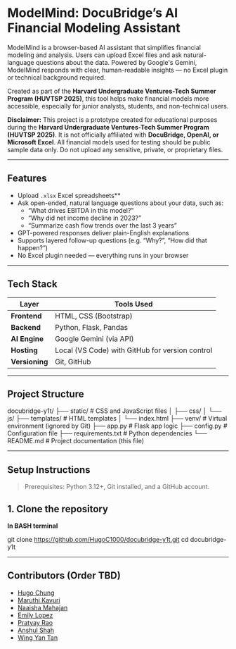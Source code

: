 # ModelMind: DocuBridge’s AI Financial Modeling Assistant

ModelMind is a browser-based AI assistant that simplifies financial modeling and analysis. Users can upload Excel files and ask natural-language questions about the data. Powered by Google's Gemini, ModelMind responds with clear, human-readable insights — no Excel plugin or technical background required.

Created as part of the **Harvard Undergraduate Ventures-Tech Summer Program (HUVTSP 2025)**, this tool helps make financial models more accessible, especially for junior analysts, students, and non-technical users.

**Disclaimer:** This project is a prototype created for educational purposes during the **Harvard Undergraduate Ventures-Tech Summer Program (HUVTSP 2025)**. It is not officially affiliated with **DocuBridge, OpenAI, or Microsoft Excel**. All financial models used for testing should be public sample data only. Do not upload any sensitive, private, or proprietary files.

---

## Features

- Upload `.xlsx` Excel spreadsheets**
- Ask open-ended, natural language questions about your data, such as:
  - “What drives EBITDA in this model?”
  - “Why did net income decline in 2023?”
  - “Summarize cash flow trends over the last 3 years”
- GPT-powered responses deliver plain-English explanations
- Supports layered follow-up questions (e.g. “Why?”, “How did that happen?”)
- No Excel plugin needed — everything runs in your browser

---

## Tech Stack

| Layer         | Tools Used                                       |
| ------------- | ------------------------------------------------ |
| **Frontend**  | HTML, CSS (Bootstrap)                            |
| **Backend**   | Python, Flask, Pandas                            |
| **AI Engine** | Google Gemini (via API)                          |
| **Hosting**   | Local (VS Code) with GitHub for version control  |
| **Versioning**| Git, GitHub                                      |

---

## Project Structure

docubridge-y1t/
├── static/                 # CSS and JavaScript files
│   ├── css/
│   └── js/
├── templates/              # HTML templates
│   └── index.html
├── venv/                   # Virtual environment (ignored by Git)
├── app.py                  # Flask app logic
├── config.py               # Configuration file
├── requirements.txt        # Python dependencies
└── README.md               # Project documentation (this file)

---

## Setup Instructions

> Prerequisites: Python 3.12+, Git installed, and a GitHub account.

## 1. Clone the repository
**In BASH terminal**

git clone https://github.com/HugoC1000/docubridge-y1t.git
cd docubridge-y1t

---

## Contributors (Order TBD)

- [Hugo Chung](https://github.com/HugoC1000)
- [Maruthi Kavuri](#)
- [Naaisha Mahajan](#)
- [Emily Lopez](#)
- [Pratyay Rao](#)
- [Anshul Shah](https://github.com/ashah28-create)
- [Wing Yan Tan](#)